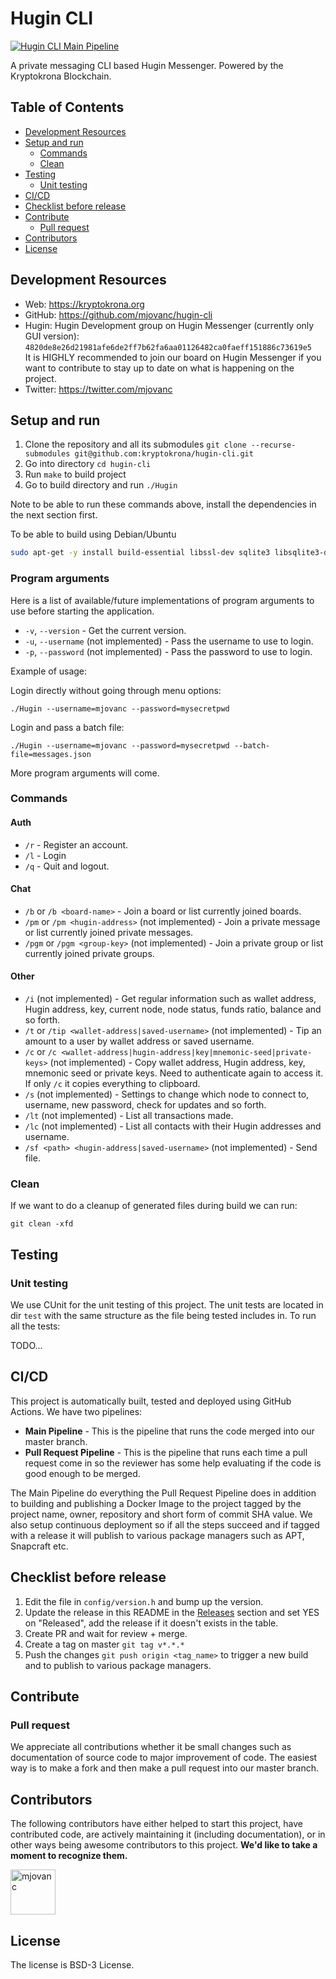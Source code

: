 # Hugin CLI

[![Hugin CLI Main Pipeline](https://github.com/mjovanc/hugin-cli/actions/workflows/main-ci.yml/badge.svg)](https://github.com/mjovanc/hugin-cli/actions/workflows/main-ci.yml)

A private messaging CLI based Hugin Messenger. Powered by the Kryptokrona Blockchain.

## Table of Contents

- [Development Resources](#development-resources)
- [Setup and run](#setup-and-run)
  - [Commands](#commands)
  - [Clean](#clean)
- [Testing](#testing)
  - [Unit testing](#unit-testing)
- [CI/CD](#cicd)
- [Checklist before release](#checklist-before-release)
- [Contribute](#contribute)
  - [Pull request](#pull-request)
- [Contributors](#contributors)
- [License](#license)

## Development Resources

- Web: https://kryptokrona.org
- GitHub: https://github.com/mjovanc/hugin-cli
- Hugin: Hugin Development group on Hugin Messenger (currently only GUI version): `4820de8e26d21981afe6de2ff7b62fa6aa01126482ca0faeff151886c73619e5` \
  It is HIGHLY recommended to join our board on Hugin Messenger if you want to contribute to stay up to date on what is happening on the project.
- Twitter: https://twitter.com/mjovanc

## Setup and run

1. Clone the repository and all its submodules `git clone --recurse-submodules git@github.com:kryptokrona/hugin-cli.git`
2. Go into directory `cd hugin-cli`
3. Run `make` to build project
4. Go to build directory and run `./Hugin`

Note to be able to run these commands above, install the dependencies in the next section first.

To be able to build using Debian/Ubuntu

```sh
sudo apt-get -y install build-essential libssl-dev sqlite3 libsqlite3-dev git pkg-config
```

### Program arguments

Here is a list of available/future implementations of program arguments to use before starting the application.

- `-v`, `--version` - Get the current version.
- `-u`, `--username` (not implemented) - Pass the username to use to login.
- `-p`, `--password` (not implemented) - Pass the password to use to login.

Example of usage:

Login directly without going through menu options:

```shell
./Hugin --username=mjovanc --password=mysecretpwd
```

Login and pass a batch file:

```shell
./Hugin --username=mjovanc --password=mysecretpwd --batch-file=messages.json
```

More program arguments will come.

### Commands

#### Auth
- `/r` - Register an account.
- `/l` - Login
- `/q` - Quit and logout.

#### Chat

- `/b` or `/b <board-name>` - Join a board or list currently joined boards.
- `/pm` or `/pm <hugin-address>` (not implemented) - Join a private message or list currently joined private messages.
- `/pgm` or `/pgm <group-key>` (not implemented) - Join a private group or list currently joined private groups.

#### Other
- `/i` (not implemented) - Get regular information such as wallet address, Hugin address, key, current node, node status, funds ratio, balance and so forth.
- `/t` or `/tip <wallet-address|saved-username>` (not implemented) - Tip an amount to a user by wallet address or saved username.
- `/c` or `/c <wallet-address|hugin-address|key|mnemonic-seed|private-keys>` (not implemented) - Copy wallet address, Hugin address, key, mnemonic seed or private keys. Need to authenticate again to access it. If only `/c` it copies everything to clipboard.
- `/s` (not implemented) - Settings to change which node to connect to, username, new password, check for updates and so forth.
- `/lt` (not implemented) - List all transactions made.
- `/lc` (not implemented) - List all contacts with their Hugin addresses and username.
- `/sf <path> <hugin-address|saved-username>` (not implemented) - Send file.

### Clean

If we want to do a cleanup of generated files during build we can run:

`git clean -xfd`

## Testing

### Unit testing

We use CUnit for the unit testing of this project. The unit tests are located in dir `test` with the same structure as the file being tested
includes in. To run all the tests:

TODO...

## CI/CD

This project is automatically built, tested and deployed using GitHub Actions. We have two pipelines:

- **Main Pipeline** - This is the pipeline that runs the code merged into our master branch.
- **Pull Request Pipeline** - This is the pipeline that runs each time a pull request come in so the reviewer has some
  help evaluating if the code is good enough to be merged.

The Main Pipeline do everything the Pull Request Pipeline does in addition to building and publishing a Docker Image to
the project tagged by the project name, owner, repository and short form of commit SHA value. We also setup continuous
deployment so if all the steps succeed and if tagged with a release it will publish to various package managers such as APT, Snapcraft etc.

## Checklist before release

1. Edit the file in `config/version.h` and bump up the version.
2. Update the release in this README in the [Releases](#releases) section and set YES on "Released", add the release if it doesn't
exists in the table.
3. Create PR and wait for review + merge.
4. Create a tag on master `git tag v*.*.*`
5. Push the changes `git push origin <tag_name>` to trigger a new build and to publish to various package managers.

## Contribute

### Pull request

We appreciate all contributions whether it be small changes such as documentation of source code to major improvement of
code. The easiest way is to make a fork and then make a pull request into our master branch.

## Contributors

The following contributors have either helped to start this project, have contributed
code, are actively maintaining it (including documentation), or in other ways
being awesome contributors to this project. **We'd like to take a moment to recognize them.**

[<img src="https://github.com/mjovanc.png?size=72" alt="mjovanc" width="72">](https://github.com/mjovanc)

## License

The license is BSD-3 License.